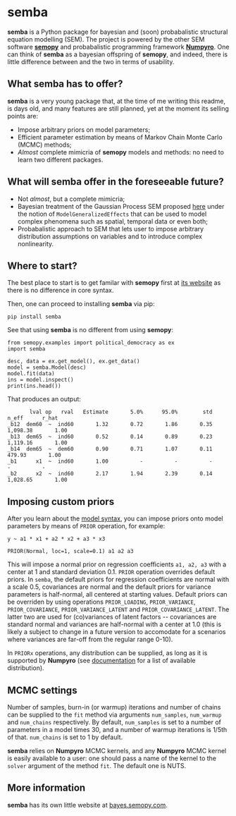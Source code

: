 # semba

**semba** is a Python package for bayesian and (soon) probabalistic structural equation modelling (SEM). The project is powered by the other SEM software [**semopy**](https://semopy.com) and probabalistic programming framework [**Numpyro**](https://num.pyro.ai). One can think of  **semba** as a bayesian offspring of **semopy**, and indeed, there is little difference between and the two in terms of usability.

## What semba has to offer?

**semba** is a very young package that, at the time of me writing this readme, is days old, and many features are still planned, yet at the moment its selling points are:

 - Impose arbitrary priors on model parameters;
 - Efficient parameter estimation by means of Markov Chain Monte Carlo (MCMC) methods;
 - *Almost* complete mimicria of **semopy** models and methods: no need to learn two different packages.

## What will semba offer in the foreseeable future?

 - Not *almost*, but a complete mimicria;
 - Bayesian treatment of the Gaussian Process SEM proposed [here](https://arxiv.org/abs/2106.01140) under the notion of `ModelGeneralizedEffects` that can be used to model complex phenomena such as spatial, temporal data or even both;
 - Probabalistic approach to SEM that lets user to impose arbitrary distribution assumptions on variables and to introduce complex nonlinearity.

## Where to start?

The best place to start is to get familar with **semopy** first at [its website](https://semopy.com) as there is no difference in core syntax.

Then, one can proceed to installing **semba** via pip:

```
pip install semba
```

See that using **semba** is no different from using **semopy**:
```
from semopy.examples import political_democracy as ex
import semba

desc, data = ex.get_model(), ex.get_data()
model = semba.Model(desc)
model.fit(data)
ins = model.inspect()
print(ins.head())
```
That produces an output:
```
       lval op   rval   Estimate       5.0%      95.0%        std      n_eff      r_hat
_b12  dem60  ~  ind60       1.32       0.72       1.86       0.35   1,098.38       1.00
_b13  dem65  ~  ind60       0.52       0.14       0.89       0.23   1,119.16       1.00
_b14  dem65  ~  dem60       0.90       0.71       1.07       0.11     479.93       1.00
_b1      x1  ~  ind60       1.00          -          -          -          -          -
_b2      x2  ~  ind60       2.17       1.94       2.39       0.14   1,028.65       1.00
```

## Imposing custom priors
After you learn about the [model syntax](https://semopy.com/syntax.html), you can impose priors onto model parameters by means of `PRIOR` operation, for example:
```
y ~ a1 * x1 + a2 * x2 + a3 * x3

PRIOR(Normal, loc=1, scale=0.1) a1 a2 a3
```
This will impose a normal prior on regression coefficients `a1, a2, a3` with a center at 1 and standard deviation 0.1.
`PRIOR` operation overrides default priors. In `semba`, the default priors for regression coefficients are normal with a scale 0.5,  covariances are normal and the default priors for variance parameters is half-normal, all centered at starting values.  Default priors can be overriden by using operations `PRIOR_LOADING`, `PRIOR_VARIANCE`, `PRIOR_COVARIANCE`, `PRIOR_VARIANCE_LATENT` and `PRIOR_COVARIANCE_LATENT`. The latter two are used for (co)variances of latent factors -- covariances are standard normal and variances are half-normal with a center at 1.0 (this is likely a subject to change in a future version to accomodate for a scenarios where variances are far-off from the regular range 0-10).

In `PRIORx` operations, any distribution can be supplied, as long as it is supported by **Numpyro** (see [documentation](http://num.pyro.ai/en/stable/distributions.html) for a list of available distribution).

## MCMC settings

Number of samples, burn-in (or warmup) iterations and number of chains can be supplied to the `fit` method via arguments `num_samples`, `num_warmup` and `num_chains` respectively. By default, `num_samples` is set to a number of parameters in a model times 30, and a number of warmup iterations is 1/5th of that. `num_chains` is set to 1 by default. 

**semba** relies on **Numpyro** MCMC kernels, and any **Numpyro** MCMC kernel is easily available to a user: one should pass a name of the kernel to the `solver` argument of the method `fit`. The default one is NUTS.

## More information
**semba** has its own little website at [bayes.semopy.com](https://semba.semopy.com).

